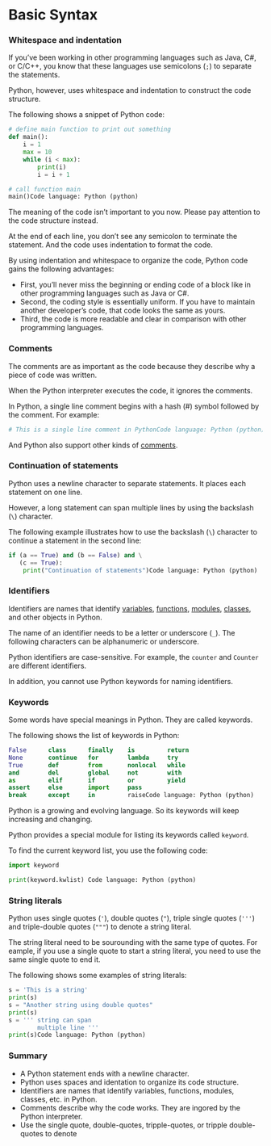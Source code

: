 # Basic Syntax

### Whitespace and indentation

If you’ve been working in other programming languages such as Java, C\#, or C/C++, you know that these languages use semicolons \(`;`\) to separate the statements.

Python, however, uses whitespace and indentation to construct the code structure.

The following shows a snippet of Python code:

```python
# define main function to print out something
def main():
    i = 1
    max = 10
    while (i < max):
        print(i)
        i = i + 1

# call function main
main()Code language: Python (python)
```

The meaning of the code isn’t important to you now. Please pay attention to the code structure instead.

At the end of each line, you don’t see any semicolon to terminate the statement. And the code uses indentation to format the code.

By using indentation and whitespace to organize the code, Python code gains the following advantages:

- First, you’ll never miss the beginning or ending code of a block like in other programming languages such as Java or C\#.
- Second, the coding style is essentially uniform. If you have to maintain another developer’s code, that code looks the same as yours.
- Third, the code is more readable and clear in comparison with other programming languages.

### Comments

The comments are as important as the code because they describe why a piece of code was written.

When the Python interpreter executes the code, it ignores the comments.

In Python, a single line comment begins with a hash \(\#\) symbol followed by the comment. For example:

```python
# This is a single line comment in PythonCode language: Python (python)
```

And Python also support other kinds of [comments](https://www.pythontutorial.net/python-basics/python-comments/).

### Continuation of statements

Python uses a newline character to separate statements. It places each statement on one line.

However, a long statement can span multiple lines by using the backslash \(`\`\) character.

The following example illustrates how to use the backslash \(`\`\) character to continue a statement in the second line:

```python
if (a == True) and (b == False) and \
   (c == True):
    print("Continuation of statements")Code language: Python (python)
```

### Identifiers

Identifiers are names that identify [variables](https://www.pythontutorial.net/python-basics/python-variables/), [functions](https://www.pythontutorial.net/python-basics/python-functions/), [modules](https://www.pythontutorial.net/python-basics/python-module/), [classes](https://www.pythontutorial.net/python-oop/python-class/), and other objects in Python.

The name of an identifier needs to be a letter or underscore \(`_`\). The following characters can be alphanumeric or underscore.

Python identifiers are case-sensitive. For example, the `counter` and `Counter` are different identifiers.

In addition, you cannot use Python keywords for naming identifiers.

### Keywords

Some words have special meanings in Python. They are called keywords.

The following shows the list of keywords in Python:

```python
False      class      finally    is         return
None       continue   for        lambda     try
True       def        from       nonlocal   while
and        del        global     not        with
as         elif       if         or         yield
assert     else       import     pass
break      except     in         raiseCode language: Python (python)
```

Python is a growing and evolving language. So its keywords will keep increasing and changing.

Python provides a special module for listing its keywords called `keyword`_._

To find the current keyword list, you use the following code:

```python
import keyword

print(keyword.kwlist) Code language: Python (python)
```

### String literals

Python uses single quotes \(`'`\), double quotes \(`"`\), triple single quotes \(`'''`\) and triple-double quotes \(`"""`\) to denote a string literal.

The string literal need to be sourounding with the same type of quotes. For eample, if you use a single quote to start a string literal, you need to use the same single quote to end it.

The following shows some examples of string literals:

```python
s = 'This is a string'
print(s)
s = "Another string using double quotes"
print(s)
s = ''' string can span
        multiple line '''
print(s)Code language: Python (python)
```

### Summary

- A Python statement ends with a newline character.
- Python uses spaces and identation to organize its code structure.
- Identifiers are names that identify variables, functions, modules, classes, etc. in Python.
- Comments describe why the code works. They are ingored by the Python interpreter.
- Use the single quote, double-quotes, tripple-quotes, or tripple double-quotes to denote
